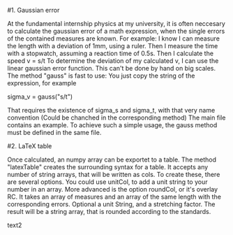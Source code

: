 #1. Gaussian error

At the fundamental internship physics at my university, it is often neccesary to calculate the gaussian error of a math expression, when the single errors of the contained measures are known. 
For example: I know I can measure the length with a deviation of 1mm, using a ruler. Then I measure the time with a stopwatch, assuming a reaction time of 0.5s. Then I calculate the speed v = s/t
To determine the deviation of my calculated v, I can use the linear gaussian error function. This can't be done by hand on big scales. 
The method "gauss" is fast to use: You just copy the string of the expression, for example

sigma_v = gauss("s/t")

That requires the existence of sigma_s and sigma_t, with that very name convention (Could be chanched in the corresponding method)
The main file contains an example.
To achieve such a simple usage, the gauss method must be defined in the same file.

#2. LaTeX table

Once calculated, an numpy array can be exportet to a table. The method "latexTable" creates the surrounding syntax for a table. It accepts any number of string arrays, that will be written as cols. To create these, there are several options. 
You could use unitCol, to add a unit string to your number in an array.
More advanced is the option roundCol, or it's overlay RC.
It takes an array of measures and an array of the same length with the corresponding errors. Optional a unit String, and a stretching factor.
The result will be a string array, that is rounded according to the standards. 

text2
